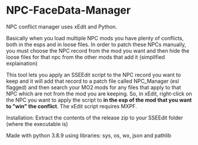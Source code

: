 # NPC-FaceData-Manager
NPC conflict manager uses xEdit and Python.

Basically when you load multiple NPC mods you have plenty of conflicts, both in the esps and in loose files.
In order to patch these NPCs manually, you must choose the NPC record from the mod you want and then hide the loose files for that npc from the other mods that add it (simplified explaination)

This tool lets you apply an SSEEdit script to the NPC record you want to keep and it will add that record to a patch file called NPC_Manager (esl flagged) and then search your MO2 mods for any files that apply to that NPC which are not from the mod you are keeping. So, in xEdit, right-click on the NPC you want to apply the script to **in the esp of the mod that you want to "win" the conflict**.
The xEdit script requires MXPF.

Installation: Extract the contents of the release zip to your SSEEdit folder (where the executable is)

Made with python 3.8.9 using libraries: sys, os, wx, json and pathlib
